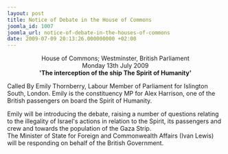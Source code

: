 ```yaml
---
layout: post
title: Notice of Debate in the House of Commons
joomla_id: 1007
joomla_url: notice-of-debate-in-the-houses-of-commons
date: 2009-07-09 20:13:26.000000000 +02:00
---
```

<p style="text-align: center;">House of Commons; Westminster, British Parliament<br />Monday 13th July 2009<br /><strong>'The interception of the ship The Spirit of Humanity'</strong></p>
<p>Called By Emily Thornberry, Labour Member of Parliament for Islington South, London. Emily is the constituency MP for Alex Harrison, one of the British passengers on board the Spirit of Humanity.</p>
<p>Emily will be introducing the debate, raising a number of questions relating to the illegality of Israel's actions in relation to the Spirit, its passengers and crew and towards the population of the Gaza Strip. <br />The Minister of State for Foreign and Commonwealth Affairs (Ivan Lewis) will be responding on behalf of the British Government.</p>
